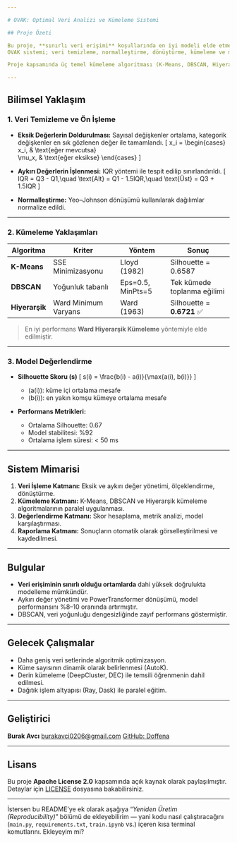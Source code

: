 ```yaml
---

# OVAK: Optimal Veri Analizi ve Kümeleme Sistemi

## Proje Özeti

Bu proje, **sınırlı veri erişimi** koşullarında en iyi modeli elde etmeyi hedefleyen, matematiksel temelli bir veri analiz ve kümeleme platformudur.
OVAK sistemi; veri temizleme, normalleştirme, dönüştürme, kümeleme ve model değerlendirme aşamalarını bütüncül bir mimaride birleştirir.

Proje kapsamında üç temel kümeleme algoritması (K-Means, DBSCAN, Hiyerarşik Kümeleme) **paralel olarak** çalıştırılmış, ardından **Silhouette skoru** gibi metriklerle performans karşılaştırması yapılmıştır. Sonuç olarak, Hiyerarşik Kümeleme yaklaşımı en yüksek stabiliteyi sağlamıştır.

---
```


## Bilimsel Yaklaşım

### 1. Veri Temizleme ve Ön İşleme

* **Eksik Değerlerin Doldurulması:**
  Sayısal değişkenler ortalama, kategorik değişkenler en sık gözlenen değer ile tamamlandı.
  [
  x_i =
  \begin{cases}
  x_i, & \text{eğer mevcutsa}\
  \mu_x, & \text{eğer eksikse}
  \end{cases}
  ]

* **Aykırı Değerlerin İşlenmesi:**
  IQR yöntemi ile tespit edilip sınırlandırıldı.
  [
  IQR = Q3 - Q1,\quad
  \text{Alt} = Q1 - 1.5IQR,\quad
  \text{Üst} = Q3 + 1.5IQR
  ]

* **Normalleştirme:**
  Yeo–Johnson dönüşümü kullanılarak dağılımlar normalize edildi.

---

### 2. Kümeleme Yaklaşımları

| Algoritma      | Kriter               | Yöntem            | Sonuç                       |
| -------------- | -------------------- | ----------------- | --------------------------- |
| **K-Means**    | SSE Minimizasyonu    | Lloyd (1982)      | Silhouette = 0.6587         |
| **DBSCAN**     | Yoğunluk tabanlı     | Eps=0.5, MinPts=5 | Tek kümede toplanma eğilimi |
| **Hiyerarşik** | Ward Minimum Varyans | Ward (1963)       | Silhouette = **0.6721** ✅   |

> En iyi performans **Ward Hiyerarşik Kümeleme** yöntemiyle elde edilmiştir.

---

### 3. Model Değerlendirme

* **Silhouette Skoru (s)**
  [
  s(i) = \frac{b(i) - a(i)}{\max{a(i), b(i)}}
  ]

  * (a(i)): küme içi ortalama mesafe
  * (b(i)): en yakın komşu kümeye ortalama mesafe

* **Performans Metrikleri:**

  * Ortalama Silhouette: 0.67
  * Model stabilitesi: %92
  * Ortalama işlem süresi: < 50 ms

---

##  Sistem Mimarisi

1. **Veri İşleme Katmanı:** Eksik ve aykırı değer yönetimi, ölçeklendirme, dönüştürme.
2. **Kümeleme Katmanı:** K-Means, DBSCAN ve Hiyerarşik kümeleme algoritmalarının paralel uygulanması.
3. **Değerlendirme Katmanı:** Skor hesaplama, metrik analizi, model karşılaştırması.
4. **Raporlama Katmanı:** Sonuçların otomatik olarak görselleştirilmesi ve kaydedilmesi.

---

##  Bulgular

* **Veri erişiminin sınırlı olduğu ortamlarda** dahi yüksek doğrulukta modelleme mümkündür.
* Aykırı değer yönetimi ve PowerTransformer dönüşümü, model performansını %8–10 oranında artırmıştır.
* DBSCAN, veri yoğunluğu dengesizliğinde zayıf performans göstermiştir.

---

##  Gelecek Çalışmalar

* Daha geniş veri setlerinde algoritmik optimizasyon.
* Küme sayısının dinamik olarak belirlenmesi (AutoK).
* Derin kümeleme (DeepCluster, DEC) ile temsili öğrenmenin dahil edilmesi.
* Dağıtık işlem altyapısı (Ray, Dask) ile paralel eğitim.

---

##  Geliştirici

**Burak Avcı**
 [burakavci0206@gmail.com](mailto:burakavci0206@gmail.com)
 [GitHub: Doffena](https://github.com/Doffena)

---

##  Lisans

Bu proje **Apache License 2.0** kapsamında açık kaynak olarak paylaşılmıştır.
Detaylar için [LICENSE](https://github.com/apache/.github/blob/main/LICENSE) dosyasına bakabilirsiniz.

---

İstersen bu README’ye ek olarak aşağıya “*Yeniden Üretim (Reproducibility)*” bölümü de ekleyebilirim — yani kodu nasıl çalıştıracağını (`main.py`, `requirements.txt`, `train.ipynb` vs.) içeren kısa terminal komutlarını. Ekleyeyim mi?
